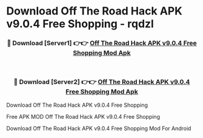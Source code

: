 # Download Off The Road Hack APK v9.0.4 Free Shopping - rqdzl



<div align="center">
<h3>🔴 Download [Server1] 👉👉 <a href="https://momento.my/?title=Off_The_Road_Hack_APK_v9.0.4_Free_Shopping">Off The Road Hack APK v9.0.4 Free Shopping Mod Apk</a></h3><br>

<h3>🔴 Download [Server2] 👉👉 <a href="https://momento.my/?title=Off_The_Road_Hack_APK_v9.0.4_Free_Shopping">Off The Road Hack APK v9.0.4 Free Shopping Mod Apk</a></h3>
</div>



Download Off The Road Hack APK v9.0.4 Free Shopping 

Free APK MOD Off The Road Hack APK v9.0.4 Free Shopping 

Download Off The Road Hack APK v9.0.4 Free Shopping Mod For Android
